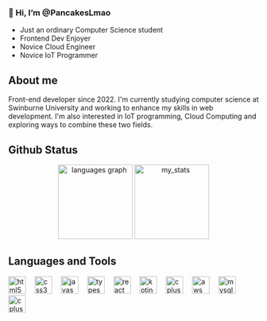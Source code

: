 
<div>
<!--   <img align="right" src="https://media1.tenor.com/m/Scvhaq655n0AAAAC/schwi.gif" height="240" />			 -->
  <h3>👋 Hi, I’m @PancakesLmao</h3>
  
- Just an ordinary Computer Science student    
- Frontend Dev Enjoyer
- Novice Cloud Engineer
- Novice IoT Programmer  
</div>   

<div>
  <h2>About me</h2>
  <p>Front-end developer since 2022. I'm currently studying computer science at Swinburne University and working to enhance my skills in web development. I'm also interested in IoT programming, Cloud Computing and exploring ways to combine these two fields.</p>
</div>

<div>
  <h2>Github Status</h2>
  <div <div align="center">
    <img src="https://github-readme-stats.vercel.app/api/top-langs?username=PancakesLmao&locale=en&hide_title=false&layout=compact&card_width=320&langs_count=5&theme=dracula&hide_border=false" height="150" alt="languages graph"  />
    <img src="https://github-readme-stats.vercel.app/api?username=PancakesLmao&show_icons=true&theme=dracula&locale=en&include_all_commits=true&count_private=true" height="150" alt="my_stats"  />
  </div>
</div>


<div align="left">
  <h2>Languages and Tools</h2>
    <div>
      <img src="https://cdn.jsdelivr.net/gh/devicons/devicon/icons/html5/html5-original.svg" height="35" alt="html5 logo"  />
      <img width="10" />
      <img src="https://cdn.jsdelivr.net/gh/devicons/devicon/icons/css3/css3-original.svg" height="35" alt="css3 logo"  />
      <img width="10" />
      <img src="https://cdn.jsdelivr.net/gh/tandpfun/skill-icons/icons/JavaScript.svg" height="35" alt="javascript logo"  />
      <img width="10" />
      <img src="https://cdn.jsdelivr.net/gh/tandpfun/skill-icons/icons/TypeScript.svg" height="35" alt="typescript logo"  />
      <img width="10" />
      <img src="https://cdn.jsdelivr.net/gh/tandpfun/skill-icons/icons/React-Dark.svg" height="35" alt="react logo"  />
      <img width="10" />
      <img src="https://cdn.jsdelivr.net/gh/tandpfun/skill-icons/icons/Kotlin-Dark.svg" height="35" alt="kotin logo"  />
      <img width="10" />
      <img src="https://cdn.jsdelivr.net/gh/tandpfun/skill-icons/icons/CPP.svg" height="35" alt="cplusplus logo"  />
      <img width="10" />
      <img src="https://cdn.jsdelivr.net/gh/tandpfun/skill-icons/icons/AWS-Dark.svg" height="35" alt="aws logo"  />
      <img width="10" />
      <img src="https://cdn.jsdelivr.net/gh/tandpfun/skill-icons/icons/MySQL-Dark.svg" height="35" alt="mysql logo"  />
      <img width="10" />
      <img src="https://cdn.jsdelivr.net/gh/tandpfun/skill-icons/icons/MongoDB.svg" height="35" alt="cplusplus logo"  />
      <img width="10" />
    </div>
</div>

<!---
PancakesLmao/PancakesLmao is a ✨ special ✨ repository because its `README.md` (this file) appears on your GitHub profile.
You can click the Preview link to take a look at your changes.
--->
